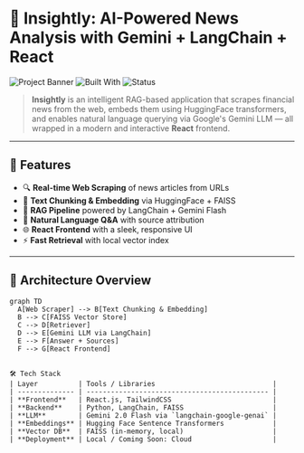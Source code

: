 # 🧠 Insightly: AI-Powered News Analysis with Gemini + LangChain + React

![Project Banner](https://img.shields.io/badge/LLM-Gemini-blue?style=for-the-badge)
![Built With](https://img.shields.io/badge/Built%20With-React%20%7C%20LangChain%20%7C%20FAISS%20%7C%20Gemini-green?style=for-the-badge)
![Status](https://img.shields.io/badge/Status-Active-brightgreen?style=for-the-badge)

> **Insightly** is an intelligent RAG-based application that scrapes financial news from the web, embeds them using HuggingFace transformers, and enables natural language querying via Google's Gemini LLM — all wrapped in a modern and interactive **React** frontend.

---

## 🚀 Features

- 🔍 **Real-time Web Scraping** of news articles from URLs
- 🧩 **Text Chunking & Embedding** via HuggingFace + FAISS
- 🔄 **RAG Pipeline** powered by LangChain + Gemini Flash
- 💬 **Natural Language Q&A** with source attribution
- 🌐 **React Frontend** with a sleek, responsive UI
- ⚡ **Fast Retrieval** with local vector index

---

## 🧠 Architecture Overview

```mermaid
graph TD
  A[Web Scraper] --> B[Text Chunking & Embedding]
  B --> C[FAISS Vector Store]
  C --> D[Retriever]
  D --> E[Gemini LLM via LangChain]
  E --> F[Answer + Sources]
  F --> G[React Frontend]


🛠️ Tech Stack
| Layer          | Tools / Libraries                             |
| -------------- | --------------------------------------------- |
| **Frontend**   | React.js, TailwindCSS                         |
| **Backend**    | Python, LangChain, FAISS                      |
| **LLM**        | Gemini 2.0 Flash via `langchain-google-genai` |
| **Embeddings** | Hugging Face Sentence Transformers            |
| **Vector DB**  | FAISS (in-memory, local)                      |
| **Deployment** | Local / Coming Soon: Cloud                    |


